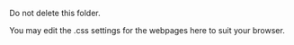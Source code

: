 Do not delete this folder.

You may edit the .css settings for the webpages here to suit your browser.
